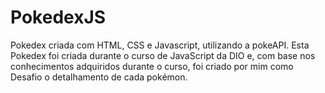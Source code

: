 # PokedexJS
Pokedex criada com HTML, CSS e Javascript, utilizando a pokeAPI.
Esta Pokedex foi criada durante o curso de JavaScript da DIO e, com base nos conhecimentos adquiridos durante o curso, foi criado por mim como Desafio o detalhamento de cada pokémon.
